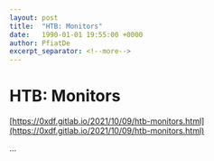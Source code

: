 ```yaml
---
layout: post
title:  "HTB: Monitors"
date:   1990-01-01 19:55:00 +0000
author: PfiatDe
excerpt_separator: <!--more-->
---
```


# HTB: Monitors

[https://0xdf.gitlab.io/2021/10/09/htb-monitors.html](https://0xdf.gitlab.io/2021/10/09/htb-monitors.html)

...
<!--more-->
